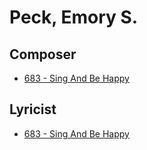 # Peck, Emory S.

## Composer

- [683 - Sing And Be Happy](/hymns/683.md)

## Lyricist

- [683 - Sing And Be Happy](/hymns/683.md)

